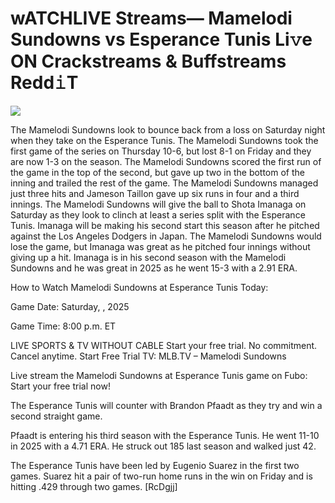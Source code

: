 # wATCHLIVE Streams— Mamelodi Sundowns vs Esperance Tunis Li𝚟e ON Crackstreams & Buffstreams Redd𝚒T  
  
  
[![](https://i.imgur.com/qSNzIqt.png)](https://movie.rssnews.media/AetWHPm.php)  
  
The Mamelodi Sundowns look to bounce back from a loss on Saturday night when they take on the Esperance Tunis. The Mamelodi Sundowns took the first game of the series on Thursday 10-6, but lost 8-1 on Friday and they are now 1-3 on the season. The Mamelodi Sundowns scored the first run of the game in the top of the second, but gave up two in the bottom of the inning and trailed the rest of the game. The Mamelodi Sundowns managed just three hits and Jameson Taillon gave up six runs in four and a third innings. The Mamelodi Sundowns will give the ball to Shota Imanaga on Saturday as they look to clinch at least a series split with the Esperance Tunis. Imanaga will be making his second start this season after he pitched against the Los Angeles Dodgers in Japan. The Mamelodi Sundowns would lose the game, but Imanaga was great as he pitched four innings without giving up a hit. Imanaga is in his second season with the Mamelodi Sundowns and he was great in 2025 as he went 15-3 with a 2.91 ERA.

How to Watch Mamelodi Sundowns at Esperance Tunis Today:

Game Date: Saturday, , 2025

Game Time: 8:00 p.m. ET

LIVE SPORTS & TV WITHOUT CABLE
Start your free trial. No commitment. Cancel anytime.
Start Free Trial
TV: MLB.TV – Mamelodi Sundowns

Live stream the Mamelodi Sundowns at Esperance Tunis game on Fubo: Start your free trial now!

The Esperance Tunis will counter with Brandon Pfaadt as they try and win a second straight game.

Pfaadt is entering his third season with the Esperance Tunis. He went 11-10 in 2025 with a 4.71 ERA. He struck out 185 last season and walked just 42.

The Esperance Tunis have been led by Eugenio Suarez in the first two games. Suarez hit a pair of two-run home runs in the win on Friday and is hitting .429 through two games. [RcDgjj]